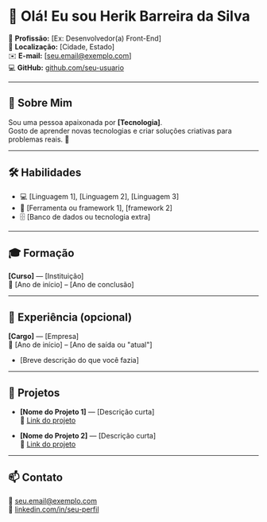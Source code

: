 # 👋 Olá! Eu sou Herik Barreira da Silva

💼 **Profissão:** [Ex: Desenvolvedor(a) Front-End]  
📍 **Localização:** [Cidade, Estado]  
✉️ **E-mail:** [seu.email@exemplo.com]  
💻 **GitHub:** [github.com/seu-usuario](https://github.com/seu-usuario)

---

## 🧠 Sobre Mim

Sou uma pessoa apaixonada por **[Tecnologia]**.  
Gosto de aprender novas tecnologias e criar soluções criativas para problemas reais. 🚀

---

## 🛠️ Habilidades

- 💻 [Linguagem 1], [Linguagem 2], [Linguagem 3]  
- 🧩 [Ferramenta ou framework 1], [framework 2]  
- 🗄️ [Banco de dados ou tecnologia extra]

---

## 🎓 Formação

**[Curso]** — [Instituição]  
📅 [Ano de início] – [Ano de conclusão]

---

## 💼 Experiência (opcional)

**[Cargo]** — [Empresa]  
📅 [Ano de início] – [Ano de saída ou "atual"]  
- [Breve descrição do que você fazia]

---

## 🚀 Projetos

- **[Nome do Projeto 1]** — [Descrição curta]  
  🔗 [Link do projeto](https://linkdoproj.com)

- **[Nome do Projeto 2]** — [Descrição curta]  
  🔗 [Link do projeto](https://linkdoproj.com)

---

## 📫 Contato

📧 [seu.email@exemplo.com](mailto:seu.email@exemplo.com)  
💼 [linkedin.com/in/seu-perfil](https://linkedin.com/in/seu-perfil)
